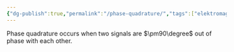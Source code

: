 ```yaml
---
{"dg-publish":true,"permalink":"/phase-quadrature/","tags":["elektromagnetiskfältteori"]}
---
```


Phase quadrature occurs when two signals are $\pm90\degree$ out of phase with each other. 
